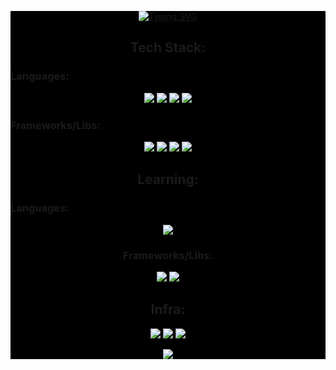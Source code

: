 <div style="background-color:black">
<div align="center">  

[![Typing SVG](https://readme-typing-svg.herokuapp.com?font=Share+Tech&size=25&pause=1000&color=0D30C0&center=true&vCenter=true&random=false&width=435&lines=Hello%2C+Everyone!;My+name+is+Adelson+Teodoro;I'm+a+Software+Developer)](https://git.io/typing-svg)
</div>

<h2 align="center">
  Tech Stack:
</h2>
<h3> Languages:
</h3>
<div align="center">
  
  ![](https://img.shields.io/badge/-TYPESCRIPT-339933?style=for-the-badge&logo=TypeScript&color=black&logoColor=white)
  ![](https://img.shields.io/badge/-PYTHON-339933?style=for-the-badge&logo=python&color=black&logoColor=white)
  ![](https://img.shields.io/badge/-JAVA-339933?style=for-the-badge&logo=openjdk&color=black&logoColor=white)
  ![](https://img.shields.io/badge/-C++-339933?style=for-the-badge&logo=c%2B%2B&color=black&logoColor=white)
  
</div>

<h3> Frameworks/Libs: </h3>

<div align="center">
  
  ![](https://img.shields.io/badge/-ANGULAR-339933?style=for-the-badge&logo=Angular&color=black&logoColor=white)
  ![](https://img.shields.io/badge/-flask-339933?style=for-the-badge&logo=flask&color=black&logoColor=white)
  ![](https://img.shields.io/badge/-Arduino-339933?style=for-the-badge&logo=Arduino&color=black&logoColor=white)
  ![](https://img.shields.io/badge/-Spring%20Boot-339933?style=for-the-badge&logo=spring&color=black&logoColor=white)
  
</div>



<h2 align="center">
 Learning:
</h2>

<h3>Languages:</h3>
<div align="center">
  
![](https://img.shields.io/badge/-RUST-339933?style=for-the-badge&logo=rust&color=black&logoColor=white)
  
</div>

<h3 align="center">
  Frameworks/Libs:
</h3>

<div align="center">
  
 ![](https://img.shields.io/badge/-Rocket-339933?style=for-the-badge&logo=rocket&color=black&logoColor=white)
 ![](https://img.shields.io/badge/-Serverless-339933?style=for-the-badge&logo=serverless&color=black&logoColor=white)


</div>

<h2 align="center" >Infra: </h2>

<div align="center">
  
  ![](https://img.shields.io/badge/-Aws-339933?style=for-the-badge&logo=aws&color=black&logoColor=white)
  ![](https://img.shields.io/badge/-DOCKER-339933?style=for-the-badge&logo=docker&color=black&logoColor=white)
  <a href="https://www.credly.com/badges/3a89054d-fef0-4d56-90bb-74d3d66555bb"> <img src="https://images.credly.com/size/80x80/images/70d71df5-f3dc-4380-9b9d-f22513a70417/CCNAITN__1_.png"></a>

</div>


<div align="center">
  
  
 ![](https://spotify-github-profile.kittinanx.com/api/view.svg?uid=w44fq2nsyit9evlnby8yatk0i&cover_image=true&theme=default)

</div>

</div>

